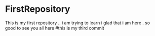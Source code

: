 # FirstRepository
This is my first repository .. i am trying to learn
i glad that i am here .
so good to see you all
here
#this is my third commit

